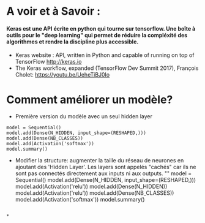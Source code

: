 
# A voir et à Savoir : 
#### Keras est une API écrite en python qui tourne sur tensorflow. Une boîte à outils pour le "deep learning" qui permet de réduire la compléxité des algorithmes et rendre la discipline plus accessible. 
* Keras website : API, written in Python and capable of running on top of TensorFlow http://keras.io
* The Keras workflow, expanded (TensorFlow Dev Summit 2017), François Cholet: https://youtu.be/UeheTiBJ0Io

# Comment améliorer un modèle? 

* Première version du modèle avec un seul hidden layer 
```
model = Sequential()
model.add(Dense(N_HIDDEN, input_shape=(RESHAPED,)))
model.add(Dense(NB_CLASSES))
model.add(Activation('softmax'))
model.summary()
````

* Modifier la structure: augmenter la taille du réseau de neurones en ajoutant des 'Hidden Layer'. Les layers sont appelés "cachés" car ils ne sont pas connectés directement aux inputs ni aux outputs. 
'''
model = Sequential()
model.add(Dense(N_HIDDEN, input_shape=(RESHAPED,)))
model.add(Activation('relu'))
model.add(Dense(N_HIDDEN))
model.add(Activation('relu'))
model.add(Dense(NB_CLASSES))
model.add(Activation('softmax'))
model.summary()
```

* 


